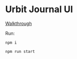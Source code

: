 # Urbit Journal UI

[Walkthrough](https://urbit.org/docs/userspace/full-stack)

Run: 

`npm i`

`npm run start`